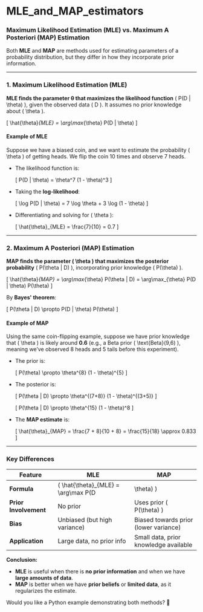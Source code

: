 # MLE_and_MAP_estimators
### **Maximum Likelihood Estimation (MLE) vs. Maximum A Posteriori (MAP) Estimation**

Both **MLE** and **MAP** are methods used for estimating parameters of a probability distribution, but they differ in how they incorporate prior information.

---

### **1. Maximum Likelihood Estimation (MLE)**  
**MLE finds the parameter θ that maximizes the likelihood function** \( P(D | \theta) \), given the observed data \( D \). It assumes no prior knowledge about \( \theta \).

\[
\hat{\theta}_{MLE} = \arg\max_{\theta} P(D | \theta)
\]

#### **Example of MLE**  
Suppose we have a biased coin, and we want to estimate the probability \( \theta \) of getting heads. We flip the coin 10 times and observe 7 heads.

- The likelihood function is:

  \[
  P(D | \theta) = \theta^7 (1 - \theta)^3
  \]

- Taking the **log-likelihood**:

  \[
  \log P(D | \theta) = 7 \log \theta + 3 \log (1 - \theta)
  \]

- Differentiating and solving for \( \theta \):

  \[
  \hat{\theta}_{MLE} = \frac{7}{10} = 0.7
  \]

---

### **2. Maximum A Posteriori (MAP) Estimation**  
**MAP finds the parameter \( \theta \) that maximizes the posterior probability** \( P(\theta | D) \), incorporating prior knowledge \( P(\theta) \).

\[
\hat{\theta}_{MAP} = \arg\max_{\theta} P(\theta | D) = \arg\max_{\theta} P(D | \theta) P(\theta)
\]

By **Bayes' theorem**:

\[
P(\theta | D) \propto P(D | \theta) P(\theta)
\]

#### **Example of MAP**  
Using the same coin-flipping example, suppose we have prior knowledge that \( \theta \) is likely around **0.6** (e.g., a Beta prior \( \text{Beta}(9,6) \), meaning we’ve observed 8 heads and 5 tails before this experiment).

- The prior is:

  \[
  P(\theta) \propto \theta^{8} (1 - \theta)^{5}
  \]

- The posterior is:

  \[
  P(\theta | D) \propto \theta^{(7+8)} (1 - \theta)^{(3+5)}
  \]

  \[
  P(\theta | D) \propto \theta^{15} (1 - \theta)^8
  \]

- The **MAP estimate** is:

  \[
  \hat{\theta}_{MAP} = \frac{7 + 8}{10 + 8} = \frac{15}{18} \approx 0.833
  \]

---

### **Key Differences**
| Feature  | MLE | MAP |
|----------|------|------|
| **Formula** | \( \hat{\theta}_{MLE} = \arg\max P(D | \theta) \) | \( \hat{\theta}_{MAP} = \arg\max P(D | \theta) P(\theta) \) |
| **Prior Involvement** | No prior | Uses prior \( P(\theta) \) |
| **Bias** | Unbiased (but high variance) | Biased towards prior (lower variance) |
| **Application** | Large data, no prior info | Small data, prior knowledge available |

**Conclusion:**  
- **MLE** is useful when there is **no prior information** and when we have **large amounts of data**.
- **MAP** is better when we have **prior beliefs** or **limited data**, as it regularizes the estimate.

Would you like a Python example demonstrating both methods? 🚀
